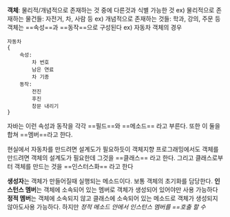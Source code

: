 **객체**: 물리적/개념적으로 존재하는 것 중에 다른것과 식별 가능한 것
	ex) 물리적으로 존재하는 물건들: 자전거, 차, 사람 등
	ex) 개념적으로 존재하는 것들: 학과, 강의, 주문 등
객체는 ==속성==과 ==동작==으로 구성된다
ex) 자동차 객체의 경우
```
자동차
{
	속성:
		차 번호
		남은 연료
		차 기종
	동작:
		전진
		후진
		창문 내리기
}
```
자바는 이런 속성과 동작을 각각 ==필드==와 ==메소드== 라고 부른다. 또한 이 둘을 합쳐 ==멤버==라고 한다.

현실에서 자동차를 만드려면 설계도가 필요하듯이 객체지향 프로그래밍에서도 객체를 만드려면 객체의 설계도가 필요한데 그것을 ==클래스== 라고 한다. 그리고 클래스로부터 객체를 만드는 것을 ==인스터스화== 라고 한다

**생성자**는 객체가 만들어질때 실행되는 메소드이다. 보통 객체의 초기화를 담당한다.
**인스턴스 멤버**는 객체에 소속되어 있는 멤버로 객체가 생성되어 있어야만 사용 가능하다
**정적 멤버**는 객체에 소속되지 않고 클래스에 소속되어 있는 메소드로 객체가 생성되지 않아도사용 가능하다. 하지만 *정적 메소드 안에서 인스턴스 멤버를 ==호출 할 수* 